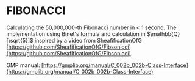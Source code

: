 # FIBONACCI

Calculating the 50,000,000-th Fibonacci number in < 1 second.
The implementation using Binet's formula and calculation in $\mathbb{Q}[\sqrt{5}]$ inspired by a video from SheafificationOfG [https://github.com/SheafificationOfG/Fibsonicci](https://github.com/SheafificationOfG/Fibsonicci)

GMP manual: [https://gmplib.org/manual/C_002b_002b-Class-Interface](https://gmplib.org/manual/C_002b_002b-Class-Interface)
